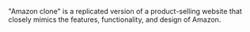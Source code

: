 "Amazon clone" is a replicated version of a product-selling website that closely mimics the features, functionality, and design of Amazon. 
